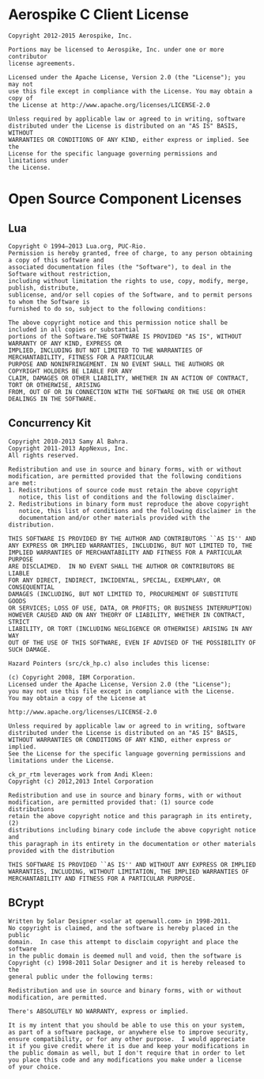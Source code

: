 Aerospike C Client License
==========================

    Copyright 2012-2015 Aerospike, Inc.

    Portions may be licensed to Aerospike, Inc. under one or more contributor
    license agreements.

    Licensed under the Apache License, Version 2.0 (the "License"); you may not
    use this file except in compliance with the License. You may obtain a copy of
    the License at http://www.apache.org/licenses/LICENSE-2.0

    Unless required by applicable law or agreed to in writing, software
    distributed under the License is distributed on an "AS IS" BASIS, WITHOUT
    WARRANTIES OR CONDITIONS OF ANY KIND, either express or implied. See the
    License for the specific language governing permissions and limitations under
    the License.

Open Source Component Licenses
==============================

Lua
---

    Copyright © 1994–2013 Lua.org, PUC-Rio.
    Permission is hereby granted, free of charge, to any person obtaining a copy of this software and
    associated documentation files (the "Software"), to deal in the Software without restriction, 
    including without limitation the rights to use, copy, modify, merge, publish, distribute, 
    sublicense, and/or sell copies of the Software, and to permit persons to whom the Software is 
    furnished to do so, subject to the following conditions:

    The above copyright notice and this permission notice shall be included in all copies or substantial 
    portions of the Software.THE SOFTWARE IS PROVIDED "AS IS", WITHOUT WARRANTY OF ANY KIND, EXPRESS OR 
    IMPLIED, INCLUDING BUT NOT LIMITED TO THE WARRANTIES OF MERCHANTABILITY, FITNESS FOR A PARTICULAR 
    PURPOSE AND NONINFRINGEMENT. IN NO EVENT SHALL THE AUTHORS OR COPYRIGHT HOLDERS BE LIABLE FOR ANY 
    CLAIM, DAMAGES OR OTHER LIABILITY, WHETHER IN AN ACTION OF CONTRACT, TORT OR OTHERWISE, ARISING 
    FROM, OUT OF OR IN CONNECTION WITH THE SOFTWARE OR THE USE OR OTHER DEALINGS IN THE SOFTWARE.
    
Concurrency Kit
---------------

    Copyright 2010-2013 Samy Al Bahra.
    Copyright 2011-2013 AppNexus, Inc.
    All rights reserved.

    Redistribution and use in source and binary forms, with or without
    modification, are permitted provided that the following conditions
    are met:
    1. Redistributions of source code must retain the above copyright
       notice, this list of conditions and the following disclaimer.
    2. Redistributions in binary form must reproduce the above copyright
       notice, this list of conditions and the following disclaimer in the
       documentation and/or other materials provided with the distribution.

    THIS SOFTWARE IS PROVIDED BY THE AUTHOR AND CONTRIBUTORS ``AS IS'' AND
    ANY EXPRESS OR IMPLIED WARRANTIES, INCLUDING, BUT NOT LIMITED TO, THE
    IMPLIED WARRANTIES OF MERCHANTABILITY AND FITNESS FOR A PARTICULAR PURPOSE
    ARE DISCLAIMED.  IN NO EVENT SHALL THE AUTHOR OR CONTRIBUTORS BE LIABLE
    FOR ANY DIRECT, INDIRECT, INCIDENTAL, SPECIAL, EXEMPLARY, OR CONSEQUENTIAL
    DAMAGES (INCLUDING, BUT NOT LIMITED TO, PROCUREMENT OF SUBSTITUTE GOODS
    OR SERVICES; LOSS OF USE, DATA, OR PROFITS; OR BUSINESS INTERRUPTION)
    HOWEVER CAUSED AND ON ANY THEORY OF LIABILITY, WHETHER IN CONTRACT, STRICT
    LIABILITY, OR TORT (INCLUDING NEGLIGENCE OR OTHERWISE) ARISING IN ANY WAY
    OUT OF THE USE OF THIS SOFTWARE, EVEN IF ADVISED OF THE POSSIBILITY OF
    SUCH DAMAGE.

    Hazard Pointers (src/ck_hp.c) also includes this license:

    (c) Copyright 2008, IBM Corporation.
    Licensed under the Apache License, Version 2.0 (the "License");
    you may not use this file except in compliance with the License.
    You may obtain a copy of the License at

    http://www.apache.org/licenses/LICENSE-2.0

    Unless required by applicable law or agreed to in writing, software
    distributed under the License is distributed on an "AS IS" BASIS,
    WITHOUT WARRANTIES OR CONDITIONS OF ANY KIND, either express or implied.
    See the License for the specific language governing permissions and
    limitations under the License.

    ck_pr_rtm leverages work from Andi Kleen:
    Copyright (c) 2012,2013 Intel Corporation

    Redistribution and use in source and binary forms, with or without
    modification, are permitted provided that: (1) source code distributions
    retain the above copyright notice and this paragraph in its entirety, (2)
    distributions including binary code include the above copyright notice and
    this paragraph in its entirety in the documentation or other materials
    provided with the distribution

    THIS SOFTWARE IS PROVIDED ``AS IS'' AND WITHOUT ANY EXPRESS OR IMPLIED
    WARRANTIES, INCLUDING, WITHOUT LIMITATION, THE IMPLIED WARRANTIES OF
    MERCHANTABILITY AND FITNESS FOR A PARTICULAR PURPOSE.

BCrypt
------

    Written by Solar Designer <solar at openwall.com> in 1998-2011.
    No copyright is claimed, and the software is hereby placed in the public
    domain.  In case this attempt to disclaim copyright and place the software
    in the public domain is deemed null and void, then the software is
    Copyright (c) 1998-2011 Solar Designer and it is hereby released to the
    general public under the following terms:

    Redistribution and use in source and binary forms, with or without
    modification, are permitted.

    There's ABSOLUTELY NO WARRANTY, express or implied.

    It is my intent that you should be able to use this on your system,
    as part of a software package, or anywhere else to improve security,
    ensure compatibility, or for any other purpose.  I would appreciate
    it if you give credit where it is due and keep your modifications in
    the public domain as well, but I don't require that in order to let
    you place this code and any modifications you make under a license
    of your choice.
